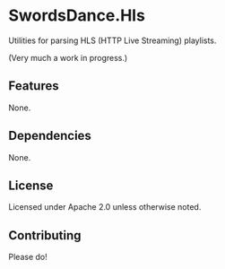 SwordsDance.Hls
===============

Utilities for parsing HLS (HTTP Live Streaming) playlists.

(Very much a work in progress.)

Features
--------

None.

Dependencies
------------

None.

License
-------

Licensed under Apache 2.0 unless otherwise noted.

Contributing
------------

Please do!
